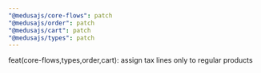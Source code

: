 ```yaml
---
"@medusajs/core-flows": patch
"@medusajs/order": patch
"@medusajs/cart": patch
"@medusajs/types": patch
---
```


feat(core-flows,types,order,cart): assign tax lines only to regular products
